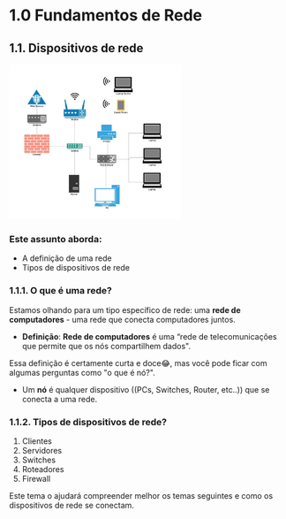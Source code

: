 # **1.0 Fundamentos de Rede**

## 1.1. Dispositivos de rede

<img src="../assets/Generic-Network-Diagram.png" height="280px"/>

### Este assunto aborda:

- A definição de uma rede
- Tipos de dispositivos de rede

### 1.1.1. O que é uma rede?

Estamos olhando para um tipo específico de rede: uma **rede de computadores** - uma rede que conecta computadores juntos.

- **Definição**: **Rede de computadores** é uma “rede de telecomunicações que permite que os nós  compartilhem dados".

Essa definição é certamente curta e doce😂, mas você pode ficar com algumas perguntas como "o que é nó?".

- Um **nó** é qualquer dispositivo ((PCs, Switches, Router, etc..)) que se conecta a uma rede.

### 1.1.2. Tipos de dispositivos de rede?

1. Clientes
2. Servidores 
3. Switches
4. Roteadores 
5. Firewall

Este tema o ajudará compreender melhor os temas seguintes e como os dispositivos de rede se conectam.